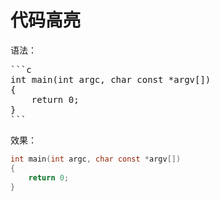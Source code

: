 # 代码高亮

语法：

<pre>
```c
int main(int argc, char const *argv[])
{
    return 0;
}
```
</pre>

效果：

```c
int main(int argc, char const *argv[])
{
    return 0;
}
```


